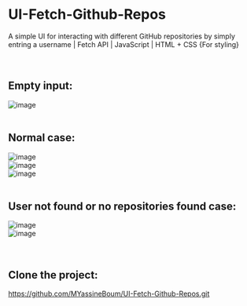 # UI-Fetch-Github-Repos
A simple UI for interacting with different GitHub repositories by simply entring a username | Fetch API | JavaScript | HTML + CSS {For styling}
<br><br><br>
## Empty input:
![image](https://github.com/MYassineBoum/UI-Fetch-Github-Repos/assets/115194839/0779f8b7-0bba-4192-878f-06b2cdc3dfe1)
<br><br>
## Normal case:
![image](https://github.com/MYassineBoum/UI-Fetch-Github-Repos/assets/115194839/a8dd9f8c-a1e4-4a88-9c5b-fff8ec95c553)
<br>
![image](https://github.com/MYassineBoum/UI-Fetch-Github-Repos/assets/115194839/4d968582-0e55-4cad-8d21-fa8d2c572513)
<br>
![image](https://github.com/MYassineBoum/UI-Fetch-Github-Repos/assets/115194839/52607f36-6e69-45b5-933b-ba57aa0deb3e)
<br><br>
## User not found or no repositories found case:
![image](https://github.com/MYassineBoum/UI-Fetch-Github-Repos/assets/115194839/32fa8b4a-ec68-4d68-905c-2ae7b5fd3ff4)
<br>
![image](https://github.com/MYassineBoum/UI-Fetch-Github-Repos/assets/115194839/f7f8d83f-44f7-49c0-821c-0b5fcc2339bf)
<br><br><br>
## Clone the project:

https://github.com/MYassineBoum/UI-Fetch-Github-Repos.git

